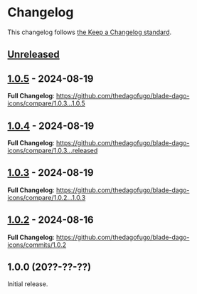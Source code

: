 # Changelog

This changelog follows [the Keep a Changelog standard](https://keepachangelog.com).

## [Unreleased](https://github.com/thedagofugo/blade-dago-icons/compare/1.0.5...HEAD)

## [1.0.5](https://github.com/thedagofugo/blade-dago-icons/compare/1.0.4...1.0.5) - 2024-08-19

**Full Changelog**: https://github.com/thedagofugo/blade-dago-icons/compare/1.0.3...1.0.5

## [1.0.4](https://github.com/thedagofugo/blade-dago-icons/compare/1.0.3...1.0.4) - 2024-08-19

**Full Changelog**: https://github.com/thedagofugo/blade-dago-icons/compare/1.0.3...released

## [1.0.3](https://github.com/thedagofugo/blade-dago-icons/compare/1.0.2...1.0.3) - 2024-08-19

**Full Changelog**: https://github.com/thedagofugo/blade-dago-icons/compare/1.0.2...1.0.3

## [1.0.2](https://github.com/thedagofugo/blade-dago-icons/compare/1.0.0...1.0.2) - 2024-08-16

**Full Changelog**: https://github.com/thedagofugo/blade-dago-icons/commits/1.0.2

## 1.0.0 (20??-??-??)

Initial release.
